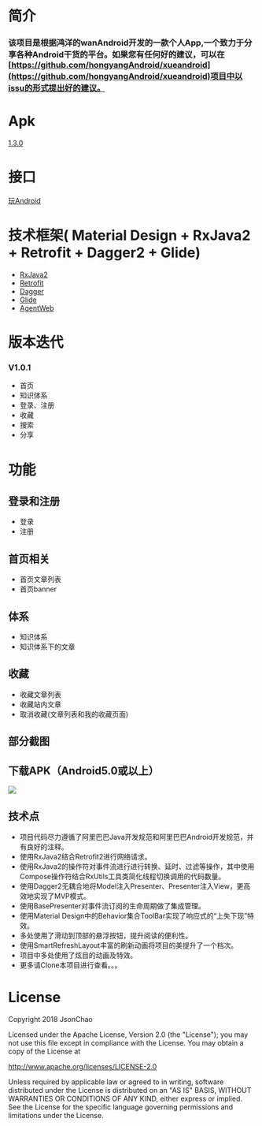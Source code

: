 # 简介

### 该项目是根据鸿洋的wanAndroid开发的一款个人App,一个致力于分享各种Android干货的平台。如果您有任何好的建议，可以在[https://github.com/hongyangAndroid/xueandroid](https://github.com/hongyangAndroid/xueandroid)项目中以issu的形式提出好的建议。

# Apk

 <a href="https://www.pgyer.com/6osT" target="_blank">1.3.0</a>

# 接口

  <a href="http://www.wanandroid.com/blog/show/2" target="_blank">玩Android</a>
  
# 技术框架( Material Design + RxJava2 + Retrofit + Dagger2  + Glide)
  -  <a href="https://github.com/amitshekhariitbhu/RxJava2-Android-Samples" target="_blank">RxJava2</a>
  - <a href="http://square.github.io/retrofit/" target="_blank">Retrofit</a>
  -  <a href="https://github.com/google/dagger" target="_blank">Dagger</a>
  -  <a href="https://github.com/bumptech/glide" target="_blank">Glide</a>
  -  <a href="https://github.com/Justson/AgentWeb" target="_blank">AgentWeb</a>
  
# 版本迭代
### V1.0.1
  -  首页
  -  知识体系
  -  登录、注册
  -  收藏
  -  搜索
  -  分享
  
# 功能
  
## 登录和注册
  -  登录
  -  注册

## 首页相关
  -  首页文章列表
  -  首页banner


## 体系
  -  知识体系
  -  知识体系下的文章

## 收藏
 -   收藏文章列表
 -   收藏站内文章
 -   取消收藏(文章列表和我的收藏页面)
 
## 部分截图


## 下载APK（Android5.0或以上）

![](https://i.imgur.com/VAyufMy.png)
 
## 技术点
 -  项目代码尽力遵循了阿里巴巴Java开发规范和阿里巴巴Android开发规范，并有良好的注释。
 -  使用RxJava2结合Retrofit2进行网络请求。
 -  使用RxJava2的操作符对事件流进行进行转换、延时、过滤等操作，其中使用Compose操作符结合RxUtils工具类简化线程切换调用的代码数量。
 -  使用Dagger2无耦合地将Model注入Presenter、Presenter注入View，更高效地实现了MVP模式。
 -  使用BasePresenter对事件流订阅的生命周期做了集成管理。
 -  使用Material Design中的Behavior集合ToolBar实现了响应式的“上失下现”特效。
 -  多处使用了滑动到顶部的悬浮按钮，提升阅读的便利性。
 -  使用SmartRefreshLayout丰富的刷新动画将项目的美提升了一个档次。
 -  项目中多处使用了炫目的动画及特效。
 -  更多请Clone本项目进行查看。。。
 
 
  
# License

 Copyright 2018 JsonChao
 
 Licensed under the Apache License, Version 2.0 (the "License"); you may not use this file except in compliance with the License. You may obtain a copy of the License at
 
 http://www.apache.org/licenses/LICENSE-2.0
 
 Unless required by applicable law or agreed to in writing, software distributed under the License is distributed on an "AS IS" BASIS, WITHOUT WARRANTIES OR CONDITIONS OF ANY KIND, either express or implied. See the License for the specific language governing permissions and limitations under the License.